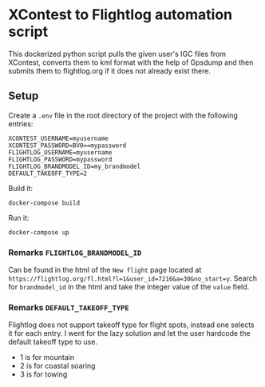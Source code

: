 # XContest to Flightlog automation script

This dockerized python script pulls the given user's IGC files from XContest, converts them to kml format with the help of Gpsdump and then submits them to flightlog.org if it does not already exist there.

## Setup

Create a `.env` file in the root directory of the project with the following entries:

```
XCONTEST_USERNAME=myusername
XCONTEST_PASSWORD=BV0==mypassword
FLIGHTLOG_USERNAME=myusername
FLIGHTLOG_PASSWORD=mypassword
FLIGHTLOG_BRANDMODEL_ID=my_brandmodel
DEFAULT_TAKEOFF_TYPE=2
```

Build it:

```
docker-compose build
```

Run it:

```
docker-compose up
```

### Remarks `FLIGHTLOG_BRANDMODEL_ID`
Can be found in the html of the `New flight` page located at `https://flightlog.org/fl.html?l=1&user_id=7216&a=30&no_start=y`. Search for `brandmodel_id` in the html and take the integer value of the `value` field.

### Remarks `DEFAULT_TAKEOFF_TYPE`

Flightlog does not support takeoff type for flight spots, instead one selects it for each entry. I went for the lazy solution and let the user hardcode the default takeoff type to use.

* 1 is for mountain
* 2 is for coastal soaring
* 3 is for towing


